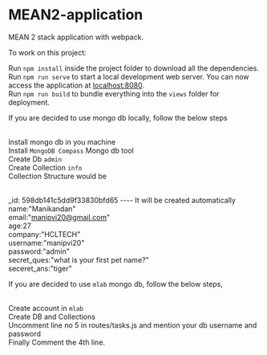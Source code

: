 # MEAN2-application

MEAN 2 stack application with webpack.

To work on this project:

Run `npm install` inside the project folder to download all the dependencies.<br>
Run `npm run serve` to start a local development web server. You can now access the application at [localhost:8080](http://localhost:8080/).<br>
Run `npm run build` to bundle everything into the `views` folder for deployment.<br>

If you are decided to use mongo db locally, follow the below steps<br><br>

Install mongo db in you machine<br>
Install `MongoDB Compass` Mongo db tool<br>
Create Db `admin`<br>
Create Collection `info`<br>
Collection Structure would be<br><br>

_id: 598db141c5dd9f33830bfd65 ---- It will be created automatically<br>
name:"Manikandan"<br>
email:"manipvi20@gmail.com"<br>
age:27<br>
company:"HCLTECH"<br>
username:"manipvi20"<br>
password:"admin"<br>
secret_ques:"what is your first pet name?"<br>
seceret_ans:"tiger"<br>


If you are decided to use `mlab` mongo db, follow the below steps,<br><br>

Create account in `mlab`<br>
Create DB and Collections<br>
Uncomment line no 5 in routes/tasks.js and mention your db username and password <br>
Finally Comment the 4th line.<br>



